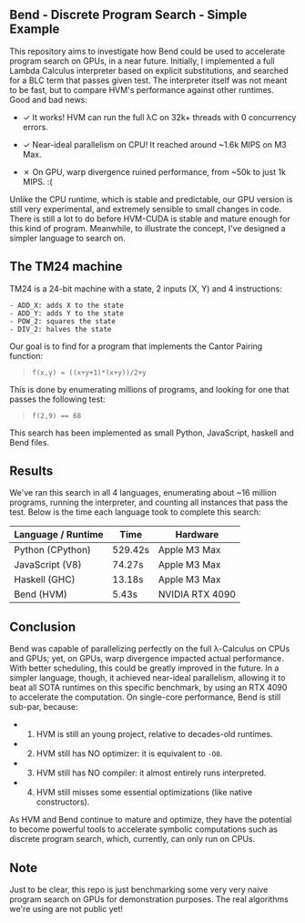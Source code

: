 ## Bend - Discrete Program Search - Simple Example

This repository aims to investigate how Bend could be used to accelerate program
search on GPUs, in a near future. Initially, I implemented a full Lambda
Calculus interpreter based on explicit substitutions, and searched for a BLC
term that passes given test. The interpreter itself was not meant to be fast,
but to compare HVM's performance against other runtimes. Good and bad news:

- ✓ It works! HVM can run the full λC on 32k+ threads with 0 concurrency errors.

- ✓ Near-ideal parallelism on CPU! It reached around ~1.6k MIPS on M3 Max.

- ✗ On GPU, warp divergence ruined performance, from ~50k to just 1k MIPS. :(

Unlike the CPU runtime, which is stable and predictable, our GPU version is
still very experimental, and extremely sensible to small changes in code. There
is still a lot to do before HVM-CUDA is stable and mature enough for this kind
of program. Meanwhile, to illustrate the concept, I've designed a simpler
language to search on.

## The TM24 machine

TM24 is a 24-bit machine with a state, 2 inputs (X, Y) and 4 instructions:

```
- ADD_X: adds X to the state
- ADD_Y: adds Y to the state
- POW_2: squares the state
- DIV_2: halves the state
```

Our goal is to find for a program that implements the Cantor Pairing function:

> `f(x,y) = ((x+y+1)*(x+y))/2+y`

This is done by enumerating millions of programs, and looking for one that
passes the following test:

> `f(2,9) == 68`

This search has been implemented as small Python, JavaScript, haskell and Bend
files.

## Results

We've ran this search in all 4 languages, enumerating about ~16 million
programs, running the interpreter, and counting all instances that pass the
test. Below is the time each language took to complete this search:

| Language / Runtime | Time    | Hardware        |
| ------------------ | ------- | --------------- |
| Python (CPython)   | 529.42s | Apple M3 Max    |
| JavaScript (V8)    |  74.27s | Apple M3 Max    |
| Haskell (GHC)      |  13.18s | Apple M3 Max    |
| Bend (HVM)         |   5.43s | NVIDIA RTX 4090 |

## Conclusion

Bend was capable of parallelizing perfectly on the full λ-Calculus on CPUs and GPUs;
yet, on GPUs, warp divergence impacted actual performance. With better scheduling,
this could be greatly improved in the future. In a simpler language,
though, it achieved near-ideal parallelism, allowing it to beat all SOTA
runtimes on this specific benchmark, by using an RTX 4090 to accelerate the
computation. On single-core performance, Bend is still sub-par, because:

- 1. HVM is still an young project, relative to decades-old runtimes.

- 2. HVM still has NO optimizer: it is equivalent to `-O0`.

- 3. HVM still has NO compiler: it almost entirely runs interpreted.

- 4. HVM still misses some essential optimizations (like native constructors).

As HVM and Bend continue to mature and optimize, they have the potential to
become powerful tools to accelerate symbolic computations such as discrete
program search, which, currently, can only run on CPUs.

## Note

Just to be clear, this repo is just benchmarking some very very naive program search on GPUs for demonstration purposes. The real algorithms we're using are not public yet!
